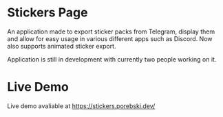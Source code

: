 # Stickers Page

An application made to export sticker packs from Telegram, display them and allow for easy usage in various different apps such as Discord. Now also supports animated sticker export.

Application is still in development with currently two people working on it.

# Live Demo

Live demo avaliable at <https://stickers.porebski.dev/>
